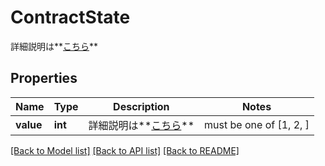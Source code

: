 # ContractState

詳細説明は**[こちら](#tag/contracts)**

## Properties
Name | Type | Description | Notes
------------ | ------------- | ------------- | -------------
**value** | **int** | 詳細説明は**[こちら](#tag/contracts)** |  must be one of [1, 2, ]

[[Back to Model list]](../README.md#documentation-for-models) [[Back to API list]](../README.md#documentation-for-api-endpoints) [[Back to README]](../README.md)


